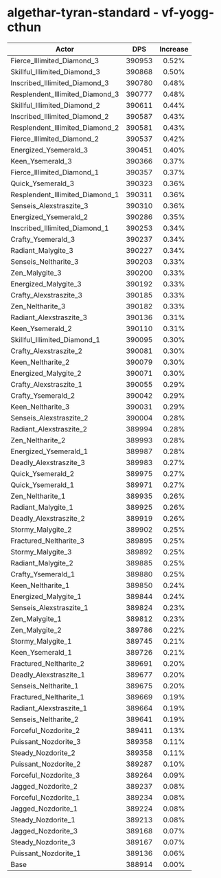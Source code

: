 # algethar-tyran-standard - vf-yogg-cthun
| Actor | DPS | Increase |
|---|:---:|:---:|
|Fierce_Illimited_Diamond_3|390953|0.52%|
|Skillful_Illimited_Diamond_3|390868|0.50%|
|Inscribed_Illimited_Diamond_3|390780|0.48%|
|Resplendent_Illimited_Diamond_3|390777|0.48%|
|Skillful_Illimited_Diamond_2|390611|0.44%|
|Inscribed_Illimited_Diamond_2|390587|0.43%|
|Resplendent_Illimited_Diamond_2|390581|0.43%|
|Fierce_Illimited_Diamond_2|390537|0.42%|
|Energized_Ysemerald_3|390451|0.40%|
|Keen_Ysemerald_3|390366|0.37%|
|Fierce_Illimited_Diamond_1|390357|0.37%|
|Quick_Ysemerald_3|390323|0.36%|
|Resplendent_Illimited_Diamond_1|390311|0.36%|
|Senseis_Alexstraszite_3|390310|0.36%|
|Energized_Ysemerald_2|390286|0.35%|
|Inscribed_Illimited_Diamond_1|390253|0.34%|
|Crafty_Ysemerald_3|390237|0.34%|
|Radiant_Malygite_3|390227|0.34%|
|Senseis_Neltharite_3|390203|0.33%|
|Zen_Malygite_3|390200|0.33%|
|Energized_Malygite_3|390192|0.33%|
|Crafty_Alexstraszite_3|390185|0.33%|
|Zen_Neltharite_3|390182|0.33%|
|Radiant_Alexstraszite_3|390136|0.31%|
|Keen_Ysemerald_2|390110|0.31%|
|Skillful_Illimited_Diamond_1|390095|0.30%|
|Crafty_Alexstraszite_2|390081|0.30%|
|Keen_Neltharite_2|390079|0.30%|
|Energized_Malygite_2|390071|0.30%|
|Crafty_Alexstraszite_1|390055|0.29%|
|Crafty_Ysemerald_2|390042|0.29%|
|Keen_Neltharite_3|390031|0.29%|
|Senseis_Alexstraszite_2|390004|0.28%|
|Radiant_Alexstraszite_2|389994|0.28%|
|Zen_Neltharite_2|389993|0.28%|
|Energized_Ysemerald_1|389987|0.28%|
|Deadly_Alexstraszite_3|389983|0.27%|
|Quick_Ysemerald_2|389975|0.27%|
|Quick_Ysemerald_1|389971|0.27%|
|Zen_Neltharite_1|389935|0.26%|
|Radiant_Malygite_1|389925|0.26%|
|Deadly_Alexstraszite_2|389919|0.26%|
|Stormy_Malygite_2|389902|0.25%|
|Fractured_Neltharite_3|389895|0.25%|
|Stormy_Malygite_3|389892|0.25%|
|Radiant_Malygite_2|389885|0.25%|
|Crafty_Ysemerald_1|389880|0.25%|
|Keen_Neltharite_1|389850|0.24%|
|Energized_Malygite_1|389844|0.24%|
|Senseis_Alexstraszite_1|389824|0.23%|
|Zen_Malygite_1|389812|0.23%|
|Zen_Malygite_2|389786|0.22%|
|Stormy_Malygite_1|389745|0.21%|
|Keen_Ysemerald_1|389726|0.21%|
|Fractured_Neltharite_2|389691|0.20%|
|Deadly_Alexstraszite_1|389677|0.20%|
|Senseis_Neltharite_1|389675|0.20%|
|Fractured_Neltharite_1|389669|0.19%|
|Radiant_Alexstraszite_1|389664|0.19%|
|Senseis_Neltharite_2|389641|0.19%|
|Forceful_Nozdorite_2|389411|0.13%|
|Puissant_Nozdorite_3|389358|0.11%|
|Steady_Nozdorite_2|389358|0.11%|
|Puissant_Nozdorite_2|389287|0.10%|
|Forceful_Nozdorite_3|389264|0.09%|
|Jagged_Nozdorite_2|389237|0.08%|
|Forceful_Nozdorite_1|389234|0.08%|
|Jagged_Nozdorite_1|389224|0.08%|
|Steady_Nozdorite_1|389213|0.08%|
|Jagged_Nozdorite_3|389168|0.07%|
|Steady_Nozdorite_3|389167|0.07%|
|Puissant_Nozdorite_1|389136|0.06%|
|Base|388914|0.00%|
